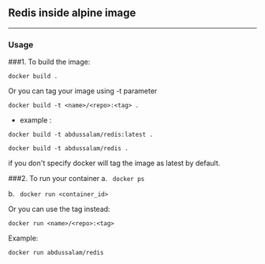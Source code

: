 ## Redis inside alpine image

---
### Usage
###1. To build the image:

`docker build .`

Or you can tag your image using -t parameter

`docker build -t <name>/<repo>:<tag> .`

- example :

`docker build -t abdussalam/redis:latest .`

`docker build -t abdussalam/redis .` 

if you don't specify <tag> docker will tag the image as latest by default.

###2. To run your container
a. ` docker ps`

b. ` docker run <container_id>`

Or you can use the tag instead:

`docker run <name>/<repo>:<tag>`

Example:

`docker run abdussalam/redis`

